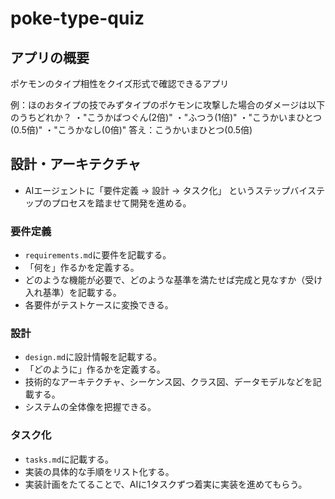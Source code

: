 # poke-type-quiz

## アプリの概要

ポケモンのタイプ相性をクイズ形式で確認できるアプリ

例：ほのおタイプの技でみずタイプのポケモンに攻撃した場合のダメージは以下のうちどれか？
・"こうかばつぐん(2倍)"
・"ふつう(1倍)"
・"こうかいまひとつ(0.5倍)"
・"こうかなし(0倍)"
答え：こうかいまひとつ(0.5倍)

## 設計・アーキテクチャ

- AIエージェントに「要件定義 → 設計 → タスク化」 というステップバイステップのプロセスを踏ませて開発を進める。

### 要件定義

- `requirements.md`に要件を記載する。
- 「何を」作るかを定義する。
- どのような機能が必要で、どのような基準を満たせば完成と見なすか（受け入れ基準）を記載する。
- 各要件がテストケースに変換できる。

### 設計

- `design.md`に設計情報を記載する。
- 「どのように」作るかを定義する。
- 技術的なアーキテクチャ、シーケンス図、クラス図、データモデルなどを記載する。
- システムの全体像を把握できる。

### タスク化

- `tasks.md`に記載する。
- 実装の具体的な手順をリスト化する。
- 実装計画をたてることで、AIに1タスクずつ着実に実装を進めてもらう。
